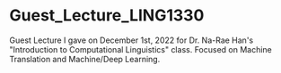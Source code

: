 # Guest_Lecture_LING1330
Guest Lecture I gave on December 1st, 2022 for Dr. Na-Rae Han's "Introduction to Computational Linguistics" class. Focused on Machine Translation and Machine/Deep Learning.
